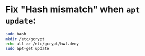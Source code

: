 # Fix "Hash mismatch" when `apt update`:

```bash
sudo bash
mkdir /etc/gcrypt
echo all >> /etc/gcrypt/hwf.deny
sudo apt-get update
```
